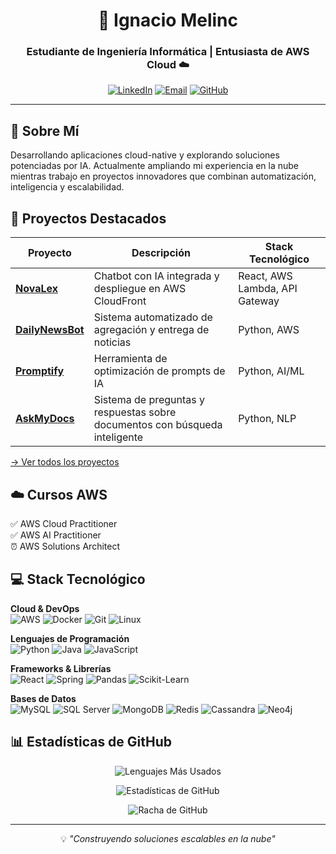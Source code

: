 <div align="center">

# 👋 Ignacio Melinc

### Estudiante de Ingeniería Informática | Entusiasta de AWS Cloud ☁️

[![LinkedIn](https://img.shields.io/badge/LinkedIn-0077B5?style=for-the-badge&logo=linkedin&logoColor=white)](https://linkedin.com/in/ignacio-melinc)
[![Email](https://img.shields.io/badge/Email-D14836?style=for-the-badge&logo=gmail&logoColor=white)](mailto:ignaciomelinc@gmail.com)
[![GitHub](https://img.shields.io/badge/GitHub-100000?style=for-the-badge&logo=github&logoColor=white)](https://github.com/imelinc)

</div>

---

## 🎯 Sobre Mí

Desarrollando aplicaciones cloud-native y explorando soluciones potenciadas por IA. Actualmente ampliando mi experiencia en la nube mientras trabajo en proyectos innovadores que combinan automatización, inteligencia y escalabilidad.

## 🚀 Proyectos Destacados

| Proyecto | Descripción | Stack Tecnológico |
|---------|-------------|-------------------|
| **[NovaLex](https://github.com/imelinc/NovaLex)** | Chatbot con IA integrada y despliegue en AWS CloudFront | React, AWS Lambda, API Gateway |
| **[DailyNewsBot](https://github.com/imelinc/DailyNewsBot)** | Sistema automatizado de agregación y entrega de noticias | Python, AWS |
| **[Promptify](https://github.com/imelinc/Promptify)** | Herramienta de optimización de prompts de IA | Python, AI/ML |
| **[AskMyDocs](https://github.com/imelinc/AskMyDocs)** | Sistema de preguntas y respuestas sobre documentos con búsqueda inteligente | Python, NLP |

[→ Ver todos los proyectos](https://github.com/imelinc?tab=repositories)

## ☁️ Cursos AWS
✅ AWS Cloud Practitioner  
✅ AWS AI Practitioner  
⏰ AWS Solutions Architect  


## 💻 Stack Tecnológico

**Cloud & DevOps**  
![AWS](https://img.shields.io/badge/AWS-232F3E?style=flat&logo=aws&logoColor=white)
![Docker](https://img.shields.io/badge/Docker-2496ED?style=flat&logo=docker&logoColor=white)
![Git](https://img.shields.io/badge/Git-F05032?style=flat&logo=git&logoColor=white)
![Linux](https://img.shields.io/badge/Linux-FCC624?style=flat&logo=linux&logoColor=black)

**Lenguajes de Programación**  
![Python](https://img.shields.io/badge/Python-3776AB?style=flat&logo=python&logoColor=white)
![Java](https://img.shields.io/badge/Java-007396?style=flat&logo=openjdk&logoColor=white)
![JavaScript](https://img.shields.io/badge/JavaScript-F7DF1E?style=flat&logo=javascript&logoColor=black)

**Frameworks & Librerías**  
![React](https://img.shields.io/badge/React-61DAFB?style=flat&logo=react&logoColor=black)
![Spring](https://img.shields.io/badge/Spring-6DB33F?style=flat&logo=spring&logoColor=white)
![Pandas](https://img.shields.io/badge/Pandas-150458?style=flat&logo=pandas&logoColor=white)
![Scikit-Learn](https://img.shields.io/badge/Scikit--Learn-F7931E?style=flat&logo=scikit-learn&logoColor=white)

**Bases de Datos**  
![MySQL](https://img.shields.io/badge/MySQL-4479A1?style=flat&logo=mysql&logoColor=white)
![SQL Server](https://img.shields.io/badge/SQL_Server-CC2927?style=flat&logo=microsoft-sql-server&logoColor=white)
![MongoDB](https://img.shields.io/badge/MongoDB-6DB33F?style=flat&logo=mongodb&logoColor=black)
![Redis](https://img.shields.io/badge/Redis-CC2927?style=flat&logo=redis&logoColor=black)
![Cassandra](https://img.shields.io/badge/Cassandra-61DAFB?style=flat&logo=apache-cassandra&logoColor=black)
![Neo4j](https://img.shields.io/badge/Neo4j-000000?style=flat&logo=neo4j&logoColor=white)




## 📊 Estadísticas de GitHub

<div align="center">

![Lenguajes Más Usados](https://github-readme-stats.vercel.app/api/top-langs?username=imelinc&show_icons=true&locale=es&layout=compact&theme=default&hide_border=true)

![Estadísticas de GitHub](https://github-readme-stats.vercel.app/api?username=imelinc&show_icons=true&locale=es&theme=default&hide_border=true)

![Racha de GitHub](https://github-readme-streak-stats.herokuapp.com/?user=imelinc&theme=default&hide_border=true&locale=es)

</div>

---

<div align="center">

💡 *"Construyendo soluciones escalables en la nube"*

</div>

